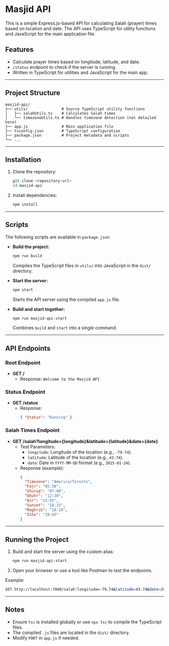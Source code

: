 # Masjid API

This is a simple Express.js-based API for calculating Salah (prayer) times based on location and date. The API uses TypeScript for utility functions and JavaScript for the main application file.

## Features
- Calculate prayer times based on longitude, latitude, and date.
- `/status` endpoint to check if the server is running.
- Written in TypeScript for utilities and JavaScript for the main app.

---

## Project Structure
```
masjid-api/
├── utils/               # Source TypeScript utility functions
│   ├── salahUtils.ts    # Calculates Salah times
│   └── timezoneUtils.ts # Handles timezone detection (not detailed here)
├── app.js               # Main application file
├── tsconfig.json        # TypeScript configuration
├── package.json         # Project metadata and scripts
└── ...
```

---

## Installation
1. Clone the repository:
   ```bash
   git clone <repository-url>
   cd masjid-api
   ```

2. Install dependencies:
   ```bash
   npm install
   ```

---

## Scripts
The following scripts are available in `package.json`:

- **Build the project:**
  ```bash
  npm run build
  ```
  Compiles the TypeScript files in `utils/` into JavaScript in the `dist/` directory.

- **Start the server:**
  ```bash
  npm start
  ```
  Starts the API server using the compiled `app.js` file.

- **Build and start together:**
  ```bash
  npm run masjid-api-start
  ```
  Combines `build` and `start` into a single command.

---

## API Endpoints

### Root Endpoint
- **GET /**
  - Response: `Welcome to the Masjid API`

### Status Endpoint
- **GET /status**
  - Response:
    ```json
    { "Status": "Running" }
    ```

### Salah Times Endpoint
- **GET /salah?longitude={longitude}&latitude={latitude}&date={date}**
  - Test Parameters:
    - `longitude`: Longitude of the location (e.g., `-79.74`).
    - `latitude`: Latitude of the location (e.g., `43.74`).
    - `date`: Date in `YYYY-MM-DD` format (e.g., `2025-01-24`).
  - Response (example):
    ```json
    {
      "Timezone": "America/Toronto",
      "Fajr": "05:30",
      "Shuruq": "07:00",
      "Dhuhr": "12:30",
      "Asr": "15:45",
      "Sunset": "18:15",
      "Maghrib": "18:18",
      "Isha": "19:45"
    }
    ```

---

## Running the Project

1. Build and start the server using the custom alias:
   ```bash
   npm run masjid-api-start
   ```

2. Open your browser or use a tool like Postman to test the endpoints.

Example:
```bash
GET http://localhost:7860/salah?longitude=-79.74&latitude=43.74&date=2025-01-24
```

---

## Notes
- Ensure `tsc` is installed globally or use `npx tsc` to compile the TypeScript files.
- The compiled `.js` files are located in the `dist/` directory.
- Modify `PORT` in `app.js` if needed.
